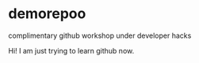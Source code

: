 # demorepoo
complimentary github workshop under developer hacks

Hi! I am just trying to learn github now.

